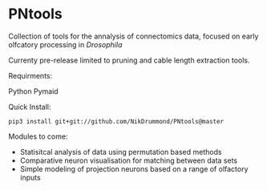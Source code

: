 # PNtools
Collection of tools for the annalysis of connectomics data, focused on early olfcatory processing in _Drosophila_

Currenty pre-release limited to pruning and cable length extraction tools.

Requirments:
  
  Python
  Pymaid
  
Quick Install:

  `pip3 install git+git://github.com/NikDrummond/PNtools@master`
  
Modules to come:

  - Statisitcal analysis of data using permutation based methods
  - Comparative neuron visualisation for matching between data sets
  - Simple modeling of projection neurons based on a range of olfactory inputs
